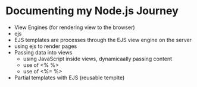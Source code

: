 # Documenting my Node.js Journey

- View Engines (for rendering view to the browser)
- ejs
- EJS templates are processes through the EJS view engine on the server
- using ejs to render pages
- Passing data into views
  - using JavaScript inside views, dynamicaally passing content
  - use of <% %>
  - use of <%= %>
- Partial templates with EJS (reusable templte)
